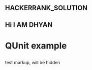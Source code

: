 <h2> HACKERRANK_SOLUTION </h2>
<h2> Hi I AM DHYAN </h2>

<!DOCTYPE>
<html>
    <head>
        <link rel="stylesheet" href="http://code.jquery.com/qunit/git/qunit.css" type="text/css" media="screen" />
    </head>
    <body>
        <h1 id="qunit-header">QUnit example</h1>
        <h2 id="qunit-banner"></h2>
        <div id="qunit-testrunner-toolbar"></div>
        <h2 id="qunit-userAgent"></h2>
        <ol id="qunit-tests"></ol>
        <div id="qunit-fixture">test markup, will be hidden</div>
        <script src="http://code.jquery.com/jquery-latest.js"></script>
        <script type="text/javascript" src="http://code.jquery.com/qunit/git/qunit.js"></script>  
        <script type="text/javascript" src="https://raw.github.com/LarryBattle/Ratio.js/master/src/Ratio.js"></script>  
        <script type="text/javascript" src="https://raw.github.com/LarryBattle/Ratio.js/master/tests/js/Ratio-testcases.js"></script>  
    </body>
</html>
